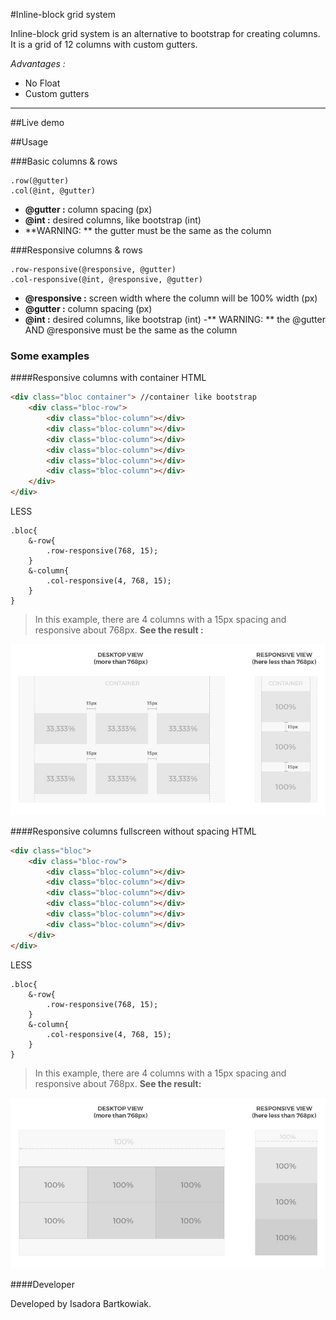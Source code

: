 
#Inline-block grid system

Inline-block grid system is an alternative to bootstrap for creating columns. It is a grid of 12 columns with custom gutters.

*Advantages :*

 - No Float  
 - Custom gutters

----------
##Live demo


##Usage

###Basic columns & rows
``` less
.row(@gutter)
.col(@int, @gutter)
```

 - **@gutter :** column spacing (px)
 -  **@int :** desired columns, like bootstrap (int)
 - **WARNING: ** the gutter must be the same as the column

###Responsive columns & rows
``` less
.row-responsive(@responsive, @gutter)
.col-responsive(@int, @responsive, @gutter)
```

 - **@responsive :** screen width where the column will be 100% width (px)
 - **@gutter :** column spacing (px)
 - **@int :** desired columns, like bootstrap (int)
 -** WARNING: ** the @gutter AND @responsive must be the same as the column

### Some examples


####Responsive columns with container
HTML

```html
<div class="bloc container"> //container like bootstrap
	<div class="bloc-row">
		<div class="bloc-column"></div>
		<div class="bloc-column"></div>
		<div class="bloc-column"></div>
		<div class="bloc-column"></div>
		<div class="bloc-column"></div>
		<div class="bloc-column"></div>
	</div>
</div>
```
LESS

```less
.bloc{
	&-row{
		.row-responsive(768, 15);
	}	
	&-column{
		.col-responsive(4, 768, 15);
	}
}
```

>In this example, there are 4 columns with a 15px spacing and responsive about 768px. **See the result :**

![Usage example Inline grid system](https://github.com/IsaBartkowiak/inline-grid-system/blob/master/img/example1.jpg?raw=true)

####Responsive columns fullscreen without spacing
HTML

```html
<div class="bloc">
	<div class="bloc-row">
		<div class="bloc-column"></div>
		<div class="bloc-column"></div>
		<div class="bloc-column"></div>
		<div class="bloc-column"></div>
		<div class="bloc-column"></div>
		<div class="bloc-column"></div>
	</div>
</div>
```
LESS

```less
.bloc{
	&-row{
		.row-responsive(768, 15);
	}	
	&-column{
		.col-responsive(4, 768, 15);
	}
}
```

> In this example, there are 4 columns with a 15px spacing and responsive about 768px. **See the result:**

![usage example inline grid system with fullscreen columns](https://github.com/IsaBartkowiak/inline-grid-system/blob/master/img/example2.jpg?raw=true)


####Developer

Developed by Isadora Bartkowiak.